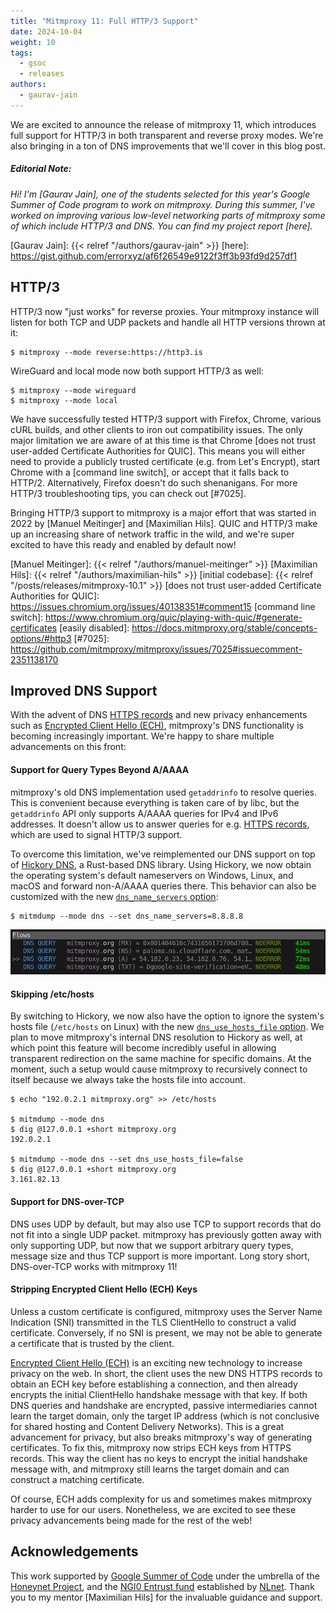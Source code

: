 ```yaml
---
title: "Mitmproxy 11: Full HTTP/3 Support"
date: 2024-10-04
weight: 10
tags:
  - gsoc
  - releases
authors:
  - gaurav-jain
---
```


We are excited to announce the release of mitmproxy 11, which introduces full support for HTTP/3 in both transparent
and reverse proxy modes. We're also bringing in a ton of DNS improvements that we'll cover in this blog post.

<!--more-->

##### *Editorial Note:*

*Hi! I'm [Gaurav Jain], one of the students selected for this year's Google Summer of Code program to work on mitmproxy.
During this summer, I've worked on improving various low-level networking parts of mitmproxy some of which include
HTTP/3 and DNS. You can find my project report [here].*

[Gaurav Jain]:  {{< relref "/authors/gaurav-jain" >}}
[here]: https://gist.github.com/errorxyz/af6f26549e9122f3ff3b93fd9d257df1

## HTTP/3

HTTP/3 now "just works" for reverse proxies. Your mitmproxy instance will listen for
both TCP and UDP packets and handle all HTTP versions thrown at it:

```shell
$ mitmproxy --mode reverse:https://http3.is
```

WireGuard and local mode now both support HTTP/3 as well:

```shell
$ mitmproxy --mode wireguard
$ mitmproxy --mode local
```

We have successfully tested HTTP/3 support with Firefox, Chrome, various cURL builds, and other clients to iron out 
compatibility issues.
The only major limitation we are aware of at this time is that Chrome [does not trust user-added Certificate Authorities for QUIC].
This means you will either need to provide a publicly trusted certificate (e.g. from Let's Encrypt), start Chrome with 
a [command line switch], or accept that it falls back to HTTP/2. Alternatively, Firefox doesn't do such shenanigans.
For more HTTP/3 troubleshooting tips, you can check out [#7025].

Bringing HTTP/3 support to mitmproxy is a major effort that was started in 2022 by [Manuel Meitinger] and [Maximilian Hils]. 
QUIC and HTTP/3 make up an increasing share of network traffic in the wild, and we're super excited to have this ready
and enabled by default now!



[Manuel Meitinger]: {{< relref "/authors/manuel-meitinger" >}}
[Maximilian Hils]:  {{< relref "/authors/maximilian-hils" >}}
[initial codebase]: {{< relref "/posts/releases/mitmproxy-10.1" >}}
[does not trust user-added Certificate Authorities for QUIC]: https://issues.chromium.org/issues/40138351#comment15
[command line switch]: https://www.chromium.org/quic/playing-with-quic/#generate-certificates
[easily disabled]: https://docs.mitmproxy.org/stable/concepts-options/#http3
[#7025]: https://github.com/mitmproxy/mitmproxy/issues/7025#issuecomment-2351138170


## Improved DNS Support

With the advent of DNS [HTTPS records] and new privacy enhancements such as [Encrypted Client Hello (ECH)], mitmproxy's DNS
functionality is becoming increasingly important. We're happy to share multiple advancements on this front: 

[HTTPS records]: https://blog.cloudflare.com/speeding-up-https-and-http-3-negotiation-with-dns/
[Encrypted Client Hello (ECH)]: https://en.wikipedia.org/wiki/Server_Name_Indication#Encrypted_Client_Hello

#### Support for Query Types Beyond A/AAAA

mitmproxy's old DNS implementation used `getaddrinfo` to resolve queries. This is convenient because everything is taken
care of by libc, but the `getaddrinfo` API only supports A/AAAA queries for IPv4 and IPv6 addresses. It doesn't allow us
to answer queries for e.g. [HTTPS records], which are used to signal HTTP/3 support. 

To overcome this limitation, we've reimplemented our DNS support on top of [Hickory&nbsp;DNS], a Rust-based DNS library.
Using Hickory, we now obtain the operating system's default nameservers on Windows, Linux, and macOS and forward 
non-A/AAAA queries there. This behavior can also be customized with the new [`dns_name_servers` option]:

[Hickory&nbsp;DNS]: https://github.com/hickory-dns/hickory-dns
[`dns_name_servers` option]: https://docs.mitmproxy.org/stable/concepts-options/#dns_name_servers
[`dns_use_hosts_file` option]: https://docs.mitmproxy.org/stable/concepts-options/#dns_use_hosts_file

```shell
$ mitmdump --mode dns --set dns_name_servers=8.8.8.8
```

![dns](dns.png)

#### Skipping /etc/hosts

By switching to Hickory, we now also have the option to ignore the system's hosts
file (`/etc/hosts` on Linux) with the new [`dns_use_hosts_file` option]. We plan to move mitmproxy's internal
DNS resolution to Hickory as well, at which point this feature will become incredibly useful in allowing transparent
redirection on the same machine for specific domains. At the moment, such a setup would cause mitmproxy to recursively
connect to itself because we always take the hosts file into account.

```shell
$ echo "192.0.2.1 mitmproxy.org" >> /etc/hosts

$ mitmdump --mode dns
$ dig @127.0.0.1 +short mitmproxy.org
192.0.2.1

$ mitmdump --mode dns --set dns_use_hosts_file=false
$ dig @127.0.0.1 +short mitmproxy.org
3.161.82.13
```

#### Support for DNS-over-TCP

DNS uses UDP by default, but may also use TCP to support records that do not fit into a single UDP packet. mitmproxy has
previously gotten away with only supporting UDP, but now that we support arbitrary query types, message size and thus
TCP support is more important. Long story short, DNS-over-TCP works with mitmproxy 11!

#### Stripping Encrypted Client Hello (ECH) Keys

Unless a custom certificate is configured, mitmproxy uses the Server Name Indication (SNI) transmitted in the TLS 
ClientHello to construct a valid certificate. Conversely, if no SNI is present, we may not be able
to generate a certificate that is trusted by the client.

[Encrypted Client Hello (ECH)] is an exciting new technology to increase privacy on the web. In short, the client uses
the new DNS HTTPS records to obtain an ECH key before establishing a connection, and then already encrypts the initial 
ClientHello handshake message with that key. If both DNS queries and handshake are encrypted, passive intermediaries 
cannot learn the target domain, only the target IP address (which is not conclusive for shared hosting and Content Delivery 
Networks). This is a great advancement for privacy, but also breaks mitmproxy's way of generating certificates. 
To fix this, mitmproxy now strips ECH keys from HTTPS records. This way the client has no keys to encrypt the initial 
handshake message with, and mitmproxy still learns the target domain and can construct a matching certificate.

Of course, ECH adds complexity for us and sometimes makes mitmproxy harder to use for our users. Nonetheless, we are
excited to see these privacy advancements being made for the rest of the web!

## Acknowledgements

This work supported by [Google Summer of Code] under the umbrella of the [Honeynet&nbsp;Project], and the
[NGI0 Entrust fund](https://nlnet.nl/entrust/) established by [NLnet]. Thank you to my mentor [Maximilian Hils] for the
invaluable guidance and support.

[Honeynet&nbsp;Project]: https://www.honeynet.org/
[Google Summer of Code]: https://summerofcode.withgoogle.com/
[NLnet]: https://nlnet.nl/
